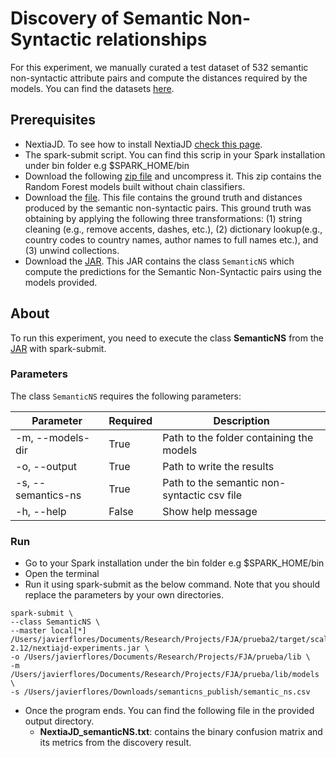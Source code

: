 # Discovery of Semantic Non-Syntactic relationships

For this experiment, we manually curated a test dataset of 532 semantic non-syntactic attribute pairs and compute the distances required by the models. You can find the datasets [here](https://mydisk.cs.upc.edu/s/aNbnSiSfg5xan6W/download). 

## Prerequisites

* NextiaJD. To see how to install NextiaJD [check this page](https://github.com/dtim-upc/NextiaJD#installation).
* The spark-submit script. You can find this scrip in your Spark installation under bin folder e.g $SPARK_HOME/bin
* Download the following [zip file]([https://mydisk.cs.upc.edu/s/3fa7RQHoycE95F7/download](https://mydisk.cs.upc.edu/s/nds85623reSo3PM/download)) and uncompress it. This zip contains the Random Forest models built without chain classifiers.
* Download the [file](https://mydisk.cs.upc.edu/s/eN6XqEJWYAkSP38/download). This file contains the ground truth and distances produced by the semantic non-syntactic pairs. This ground truth was obtaining by applying the following three transformations: (1) string cleaning (e.g., remove accents, dashes, etc.), (2) dictionary lookup(e.g., country codes to country names, author names to full names etc.), and (3) unwind collections. 
* Download the [JAR]( https://mydisk.cs.upc.edu/s/WPp7ApMzeyPc7sX/download). This JAR contains the class `SemanticNS` which compute the predictions for the Semantic Non-Syntactic pairs using the models provided.

## About

To run this experiment, you need to execute the class **SemanticNS** from the [JAR]( https://mydisk.cs.upc.edu/s/WPp7ApMzeyPc7sX/download) with spark-submit. 

### Parameters

The class `SemanticNS` requires the following parameters:

| Parameter          | Required | Description                                 |
|--------------------|----------|---------------------------------------------|
| -m, --models-dir   | True     | Path to the folder containing the models    |
| -o, --output       | True     | Path to write the results                   |
| -s, --semantics-ns | True     | Path to the semantic non-syntactic csv file |
| -h, --help         | False    | Show help message                           |

### Run


* Go to your Spark installation under the bin folder e.g $SPARK_HOME/bin
* Open the terminal
* Run it using spark-submit as the below command. Note that you should replace the parameters by your own directories.

```
spark-submit \
--class SemanticNS \
--master local[*] /Users/javierflores/Documents/Research/Projects/FJA/prueba2/target/scala-2.12/nextiajd-experiments.jar \
-o /Users/javierflores/Documents/Research/Projects/FJA/prueba/lib \
-m /Users/javierflores/Documents/Research/Projects/FJA/prueba/lib/models \
-s /Users/javierflores/Downloads/semanticns_publish/semantic_ns.csv
```
* Once the program ends. You can find the following file in the provided output directory.
    *  **NextiaJD_semanticNS.txt**: contains the binary confusion matrix and its metrics from the discovery result.

